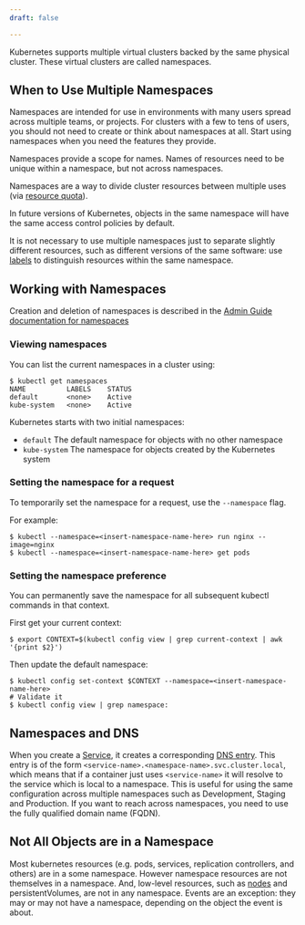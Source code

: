 ```yaml
---
draft: false

---
```

Kubernetes supports multiple virtual clusters backed by the same physical cluster.
These virtual clusters are called namespaces.

## When to Use Multiple Namespaces

Namespaces are intended for use in environments with many users spread across multiple
teams, or projects.  For clusters with a few to tens of users, you should not
need to create or think about namespaces at all.  Start using namespaces when you
need the features they provide.

Namespaces provide a scope for names.  Names of resources need to be unique within a namespace, but not across namespaces.

Namespaces are a way to divide cluster resources between multiple uses (via [resource quota](/docs/admin/resourcequota/)).

In future versions of Kubernetes, objects in the same namespace will have the same
access control policies by default.

It is not necessary to use multiple namespaces just to separate slightly different
resources, such as different versions of the same software: use [labels](/docs/user-guide/labels) to distinguish
resources within the same namespace.

## Working with Namespaces

Creation and deletion of namespaces is described in the [Admin Guide documentation
for namespaces](/docs/admin/namespaces)

### Viewing namespaces

You can list the current namespaces in a cluster using:

```shell
$ kubectl get namespaces
NAME          LABELS    STATUS
default       <none>    Active
kube-system   <none>    Active
```

Kubernetes starts with two initial namespaces:

   * `default` The default namespace for objects with no other namespace
   * `kube-system` The namespace for objects created by the Kubernetes system

### Setting the namespace for a request

To temporarily set the namespace for a request, use the `--namespace` flag.

For example:

```shell
$ kubectl --namespace=<insert-namespace-name-here> run nginx --image=nginx
$ kubectl --namespace=<insert-namespace-name-here> get pods
```

### Setting the namespace preference

You can permanently save the namespace for all subsequent kubectl commands in that
context.

First get your current context:

```shell
$ export CONTEXT=$(kubectl config view | grep current-context | awk '{print $2}')
```

Then update the default namespace:

```shell
$ kubectl config set-context $CONTEXT --namespace=<insert-namespace-name-here>
# Validate it
$ kubectl config view | grep namespace:
```

## Namespaces and DNS

When you create a [Service](/docs/user-guide/services), it creates a corresponding [DNS entry](/docs/admin/dns).
This entry is of the form `<service-name>.<namespace-name>.svc.cluster.local`, which means
that if a container just uses `<service-name>` it will resolve to the service which
is local to a namespace.  This is useful for using the same configuration across
multiple namespaces such as Development, Staging and Production.  If you want to reach
across namespaces, you need to use the fully qualified domain name (FQDN).

## Not All Objects are in a Namespace

Most kubernetes resources (e.g. pods, services, replication controllers, and others) are
in a some namespace.  However namespace resources are not themselves in a namespace.
And, low-level resources, such as [nodes](/docs/admin/node) and
persistentVolumes, are not in any namespace. Events are an exception: they may or may not
have a namespace, depending on the object the event is about.
